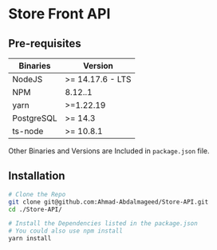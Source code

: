 # Store Front API

## Pre-requisites

| Binaries   | Version          |
| ---------- | ---------------- |
| NodeJS     | >= 14.17.6 - LTS |
| NPM        | 8.12..1          |
| yarn       | >=1.22.19        |
| PostgreSQL | >= 14.3          |
| ts-node    | >= 10.8.1        |

Other Binaries and Versions are Included in `package.json` file.

## Installation

```sh
# Clone the Repo
git clone git@github.com:Ahmad-Abdalmageed/Store-API.git
cd ./Store-API/

# Install the Dependencies listed in the package.json 
# You could also use npm install
yarn install
```

